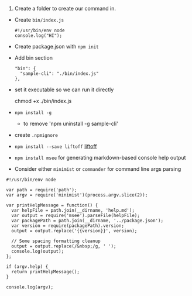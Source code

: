 
1. Create a folder to create our command in.
- Create `bin/index.js`

  ```
  #!/usr/bin/env node
  console.log("HI");
  ```

- Create package.json with `npm init`
- Add bin section

  ```
  "bin": {
    "sample-cli": "./bin/index.js"
  },
  ```

- set it executable so we can run it directly

    chmod +x ./bin/index.js

- `npm install -g`
  - to remove 'npm uninstall -g sample-cli'

- create `.npmignore`
- `npm install --save liftoff` [liftoff](https://www.npmjs.com/package/liftoff)
- `npm install msee` for generating markdown-based console help output
- Consider either `minimist` or `commander` for command line args parsing


```
#!/usr/bin/env node

var path = require('path');
var argv = require('minimist')(process.argv.slice(2));

var printHelpMessage = function() {
  var helpFile = path.join(__dirname, 'help.md');
  var output = require('msee').parseFile(helpFile);
  var packagePath = path.join(__dirname, '../package.json');
  var version = require(packagePath).version;
  output = output.replace('{{version}}', version);

  // Some spacing formatting cleanup
  output = output.replace(/&nbsp;/g, ' ');
  console.log(output);
};

if (argv.help) {
  return printHelpMessage();
}

console.log(argv);

```